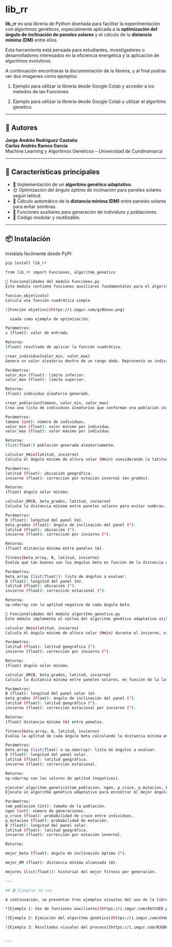 # lib_rr

**lib_rr** es una librería de Python diseñada para facilitar la experimentación con algoritmos genéticos, especialmente aplicada a la **optimización del ángulo de inclinación de paneles solares** y el cálculo de la **distancia mínima (DM)** entre ellos.

Esta herramienta está pensada para estudiantes, investigadores o desarrolladores interesados en la eficiencia energética y la aplicación de algoritmos evolutivos.

A continuación encontraras la documentación de la libreria, y al final podras ver dos imagenes como ejemplos:

1. Ejemplo para utilizar la libreria desde Google Colab y acceder a los metodos de las Funciones.

2. Ejemplo para utilizar la libreria desde Google Colab y utilizar el algoritmo genetico.

---

## 👥 Autores

**Jorge Andrés Rodríguez Castaño**  
**Carlos Andrés Ramos García**  
Machine Learning y Algoritmos Genéticos – Universidad de Cundinamarca

---

## 🚀 Características principales

- 🧬 Implementación de un **algoritmo genético adaptativo**.
- 🌞 Optimización del ángulo óptimo de inclinación para paneles solares según latitud.
- 📏 Cálculo automático de la **distancia mínima (DM)** entre paneles solares para evitar sombras.
- 🔄 Funciones auxiliares para generación de individuos y poblaciones.
- 🧩 Código modular y reutilizable.

---

## 📦 Instalación

Instálala fácilmente desde PyPI:

```bash
pip install lib_rr

from lib_rr import Funciones, algoritmo_genetico

🔧 Funcionalidades del módulo Funciones.py
Este módulo contiene funciones auxiliares fundamentales para el algoritmo genético, enfocadas en la creación de individuos, evaluación de aptitud y cálculos solares.

funcion_objetivo(x)
Calcula una función cuadrática simple 

![Función objetivo](https://i.imgur.com/gc8Uooo.png)

  usada como ejemplo de optimización.

Parámetros:
x (float): valor de entrada.

Retorna:
(float) resultado de aplicar la función cuadrática.

crear_individuo(valor_min, valor_max)
Genera un valor aleatorio dentro de un rango dado. Representa un individuo de la población.

Parámetros:
valor_min (float): límite inferior.
valor_max (float): límite superior.

Retorna:
(float) individuo aleatorio generado.

crear_poblacion(tamano, valor_min, valor_max)
Crea una lista de individuos aleatorios que conforman una población inicial.

Parámetros:
tamano (int): número de individuos.
valor_min (float): valor mínimo por individuo.
valor_max (float): valor máximo por individuo.

Retorna:
(list[float]) población generada aleatoriamente.

calcular_Hmin(latitud, invierno)
Calcula el ángulo mínimo de altura solar (Hmin) considerando la latitud y condiciones invernales.

Parámetros:
latitud (float): ubicación geográfica.
invierno (float): corrección por estación invernal (en grados).

Retorna:
(float) ángulo solar mínimo.

calcular_DM(B, beta_grados, latitud, invierno)
Calcula la distancia mínima entre paneles solares para evitar sombras.

Parámetros:
B (float): longitud del panel (m).
beta_grados (float): ángulo de inclinación del panel (°).
latitud (float): ubicación (°).
invierno (float): corrección por invierno (°).

Retorna:
(float) distancia mínima entre paneles (m).

fitness(beta_array, B, latitud, invierno)
Evalúa qué tan buenos son los ángulos beta en función de la distancia mínima obtenida.

Parámetros:
beta_array (list[float]): lista de ángulos a evaluar.
B (float): longitud del panel (m).
latitud (float): ubicación (°).
invierno (float): corrección estacional (°).

Retorna:
np.ndarray con la aptitud negativa de cada ángulo beta.

🤖 Funcionalidades del módulo algoritmo_genetico.py
Este módulo implementa el núcleo del algoritmo genético adaptativo utilizado para optimizar el ángulo de inclinación de los paneles solares. También incluye funciones clave para cálculos solares y evaluación de aptitud.

calcular_Hmin(latitud, invierno)
Calcula el ángulo mínimo de altura solar (Hmin) durante el invierno, utilizado en el cálculo de distancia mínima.

Parámetros:
latitud (float): latitud geográfica (°).
invierno (float): corrección por invierno (°).

Retorna:
(float) ángulo solar mínimo.

calcular_DM(B, beta_grados, latitud, invierno)
Calcula la distancia mínima entre paneles solares, en función de la latitud y el ángulo de inclinación (beta).

Parámetros:
B (float): longitud del panel solar (m).
beta_grados (float): ángulo de inclinación del panel (°).
latitud (float): latitud geográfica (°).
invierno (float): corrección estacional por invierno (°).

Retorna:
(float) distancia mínima (m) entre paneles.

fitness(beta_array, B, latitud, invierno)
Evalúa la aptitud de cada ángulo beta calculando la distancia mínima entre paneles. Entre menor la distancia, mejor la aptitud (negativa para facilitar la maximización).

Parámetros:
beta_array (list[float] o np.ndarray): lista de ángulos a evaluar.
B (float): longitud del panel solar.
latitud (float): latitud geográfica.
invierno (float): corrección estacional.

Retorna:
np.ndarray con los valores de aptitud (negativos).

ejecutar_algoritmo_genetico(tam_poblacion, ngen, p_cruce, p_mutacion, B, latitud, invierno)
Ejecuta un algoritmo genético adaptativo para encontrar el mejor ángulo de inclinación beta que minimiza la distancia entre paneles solares, dadas ciertas condiciones.

Parámetros:
tam_poblacion (int): tamaño de la población.
ngen (int): número de generaciones.
p_cruce (float): probabilidad de cruce entre individuos.
p_mutacion (float): probabilidad de mutación.
B (float): longitud del panel solar.
latitud (float): latitud geográfica.
invierno (float): corrección por estación invernal.

Retorna:

mejor_beta (float): ángulo de inclinación óptimo (°).

mejor_DM (float): distancia mínima alcanzada (m).

mejores (list[float]): historial del mejor fitness por generación.

---

## 🎬 Ejemplos de uso

A continuación, se presentan tres ejemplos visuales del uso de la librería:

![Ejemplo 1: Uso de funciones auxiliares](https://i.imgur.com/E6tSdEE.png)

![Ejemplo 2: Ejecución del algoritmo genético](https://i.imgur.com/eYeWgUc.png)

![Ejemplo 3: Resultados visuales del proceso](https://i.imgur.com/N3GBCf9.png)


---